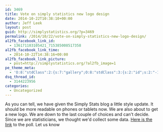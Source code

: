 ```yaml
---
id: 3469
title: Vote on simply statistics new logo design
date: 2014-10-22T10:38:10+00:00
author: Jeff Leek
layout: post
guid: http://simplystatistics.org/?p=3469
permalink: /2014/10/22/vote-on-simply-statistics-new-logo-design/
al2fb_facebook_link_id:
  - 136171103105421_715385008517358
al2fb_facebook_link_time:
  - 2014-10-22T14:38:16+00:00
al2fb_facebook_link_picture:
  - post=http://simplystatistics.org/?al2fb_image=1
pe_theme_meta:
  - 'O:8:"stdClass":2:{s:7:"gallery";O:8:"stdClass":3:{s:2:"id";s:2:"-1";s:5:"width";s:0:"";s:6:"height";s:0:"";}s:5:"video";O:8:"stdClass":1:{s:2:"id";s:2:"-1";}}'
dsq_thread_id:
  - 3144223956
categories:
  - Uncategorized
---
```

As you can tell, we have given the Simply Stats blog a little style update. It should be more readable on phones or tablets now. We are also about to get a new logo. We are down to the last couple of choices and can't decide. Since we are statisticians, we thought we'd collect some data. [Here is the link](http://99designs.com/logo-design/vote-3datw8) to the poll. Let us know